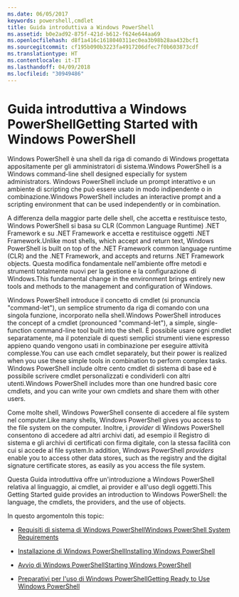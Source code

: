 ```yaml
---
ms.date: 06/05/2017
keywords: powershell,cmdlet
title: Guida introduttiva a Windows PowerShell
ms.assetid: b0e2ad92-875f-421d-b612-f624e644aa69
ms.openlocfilehash: d8f1a416c1618040311ec0ea3b98b28aa432bcf1
ms.sourcegitcommit: cf195b090b3223fa4917206dfec7f0b603873cdf
ms.translationtype: HT
ms.contentlocale: it-IT
ms.lasthandoff: 04/09/2018
ms.locfileid: "30949486"
---
```

# <a name="getting-started-with-windows-powershell"></a><span data-ttu-id="1b691-103">Guida introduttiva a Windows PowerShell</span><span class="sxs-lookup"><span data-stu-id="1b691-103">Getting Started with Windows PowerShell</span></span>
<span data-ttu-id="1b691-104">Windows PowerShell è una shell da riga di comando di Windows progettata appositamente per gli amministratori di sistema.</span><span class="sxs-lookup"><span data-stu-id="1b691-104">Windows PowerShell is a Windows command-line shell designed especially for system administrators.</span></span> <span data-ttu-id="1b691-105">Windows PowerShell include un prompt interattivo e un ambiente di scripting che può essere usato in modo indipendente o in combinazione.</span><span class="sxs-lookup"><span data-stu-id="1b691-105">Windows PowerShell includes an interactive prompt and a scripting environment that can be used independently or in combination.</span></span>

<span data-ttu-id="1b691-106">A differenza della maggior parte delle shell, che accetta e restituisce testo, Windows PowerShell si basa su CLR (Common Language Runtime) .NET Framework e su .NET Framework e accetta e restituisce oggetti .NET Framework.</span><span class="sxs-lookup"><span data-stu-id="1b691-106">Unlike most shells, which accept and return text, Windows PowerShell is built on top of the .NET Framework common language runtime (CLR) and the .NET Framework, and accepts and returns .NET Framework objects.</span></span> <span data-ttu-id="1b691-107">Questa modifica fondamentale nell'ambiente offre metodi e strumenti totalmente nuovi per la gestione e la configurazione di Windows.</span><span class="sxs-lookup"><span data-stu-id="1b691-107">This fundamental change in the environment brings entirely new tools and methods to the management and configuration of Windows.</span></span>

<span data-ttu-id="1b691-108">Windows PowerShell introduce il concetto di cmdlet (si pronuncia "command-let"), un semplice strumento da riga di comando con una singola funzione, incorporato nella shell.</span><span class="sxs-lookup"><span data-stu-id="1b691-108">Windows PowerShell introduces the concept of a cmdlet (pronounced "command-let"), a simple, single-function command-line tool built into the shell.</span></span> <span data-ttu-id="1b691-109">È possibile usare ogni cmdlet separatamente, ma il potenziale di questi semplici strumenti viene espresso appieno quando vengono usati in combinazione per eseguire attività complesse.</span><span class="sxs-lookup"><span data-stu-id="1b691-109">You can use each cmdlet separately, but their power is realized when you use these simple tools in combination to perform complex tasks.</span></span> <span data-ttu-id="1b691-110">Windows PowerShell include oltre cento cmdlet di sistema di base ed è possibile scrivere cmdlet personalizzati e condividerli con altri utenti.</span><span class="sxs-lookup"><span data-stu-id="1b691-110">Windows PowerShell includes more than one hundred basic core cmdlets, and you can write your own cmdlets and share them with other users.</span></span>

<span data-ttu-id="1b691-111">Come molte shell, Windows PowerShell consente di accedere al file system nel computer.</span><span class="sxs-lookup"><span data-stu-id="1b691-111">Like many shells, Windows PowerShell gives you access to the file system on the computer.</span></span> <span data-ttu-id="1b691-112">Inoltre, i *provider* di Windows PowerShell consentono di accedere ad altri archivi dati, ad esempio il Registro di sistema e gli archivi di certificati con firma digitale, con la stessa facilità con cui si accede al file system.</span><span class="sxs-lookup"><span data-stu-id="1b691-112">In addition, Windows PowerShell *providers* enable you to access other data stores, such as the registry and the digital signature certificate stores, as easily as you access the file system.</span></span>

<span data-ttu-id="1b691-113">Questa Guida introduttiva offre un'introduzione a Windows PowerShell relativa al linguaggio, ai cmdlet, ai provider e all'uso degli oggetti.</span><span class="sxs-lookup"><span data-stu-id="1b691-113">This Getting Started guide provides an introduction to Windows PowerShell: the language, the cmdlets, the providers, and the use of objects.</span></span>

<span data-ttu-id="1b691-114">In questo argomento</span><span class="sxs-lookup"><span data-stu-id="1b691-114">In this topic:</span></span>

- [<span data-ttu-id="1b691-115">Requisiti di sistema di Windows PowerShell</span><span class="sxs-lookup"><span data-stu-id="1b691-115">Windows PowerShell System Requirements</span></span>](../setup/Windows-PowerShell-System-Requirements.md)

- [<span data-ttu-id="1b691-116">Installazione di Windows PowerShell</span><span class="sxs-lookup"><span data-stu-id="1b691-116">Installing Windows PowerShell</span></span>](../setup/Installing-Windows-PowerShell.md)

- [<span data-ttu-id="1b691-117">Avvio di Windows PowerShell</span><span class="sxs-lookup"><span data-stu-id="1b691-117">Starting Windows PowerShell</span></span>](../setup/Starting-Windows-PowerShell.md)

- [<span data-ttu-id="1b691-118">Preparativi per l'uso di Windows PowerShell</span><span class="sxs-lookup"><span data-stu-id="1b691-118">Getting Ready to Use Windows PowerShell</span></span>](Getting-Ready-to-Use-Windows-PowerShell.md)